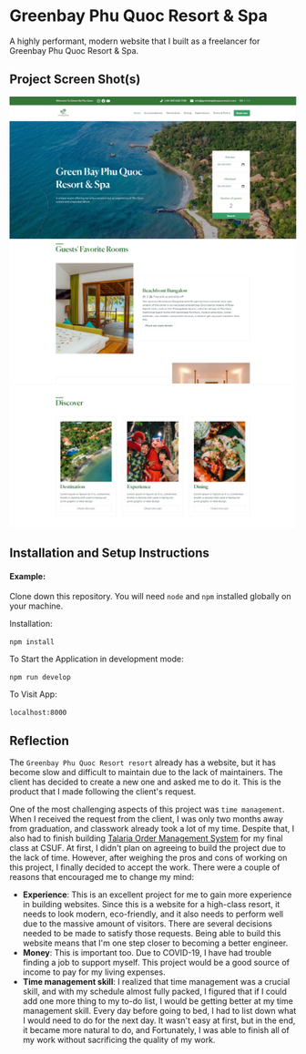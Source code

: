 # Greenbay Phu Quoc Resort & Spa

A highly performant, modern website that I built as a freelancer for Greenbay Phu Quoc Resort & Spa.

## Project Screen Shot(s)

![Screenshot 1](images/photo1.PNG)
![Screenshot 2](images/photo2.PNG)
![Screenshot 3](images/photo3.PNG)

## Installation and Setup Instructions

#### Example:

Clone down this repository. You will need `node` and `npm` installed globally on your machine.

Installation:

`npm install`

To Start the Application in development mode:

`npm run develop`

To Visit App:

`localhost:8000`

## Reflection

The `Greenbay Phu Quoc Resort resort` already has a website, but it has become slow and difficult to maintain due to the lack of maintainers. The client has decided to create a new one and asked me to do it. This is the product that I made following the client's request.

One of the most challenging aspects of this project was `time management`. When I received the request from the client, I was only two months away from graduation, and classwork already took a lot of my time. Despite that, I also had to finish building <a href="https://www.talaria-order.xyz">Talaria Order Management System</a> for my final class at CSUF. At first, I didn't plan on agreeing to build the project due to the lack of time. However, after weighing the pros and cons of working on this project, I finally decided to accept the work. There were a couple of reasons that encouraged me to change my mind:

- **Experience**: This is an excellent project for me to gain more experience in building websites. Since this is a website for a high-class resort, it needs to look modern, eco-friendly, and it also needs to perform well due to the massive amount of visitors. There are several decisions needed to be made to satisfy those requests. Being able to build this website means that I'm one step closer to becoming a better engineer.
- **Money**: This is important too. Due to COVID-19, I have had trouble finding a job to support myself. This project would be a good source of income to pay for my living expenses.
- **Time management skill**: I realized that time management was a crucial skill, and with my schedule almost fully packed, I figured that if I could add one more thing to my to-do list, I would be getting better at my time management skill. Every day before going to bed, I had to list down what I would need to do for the next day. It wasn't easy at first, but in the end, it became more natural to do, and Fortunately, I was able to finish all of my work without sacrificing the quality of my work.
